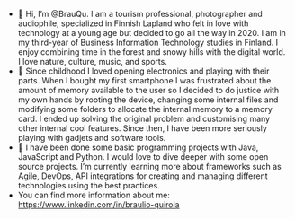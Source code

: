 - 👋 Hi, I’m @BrauQu. I am a tourism professional, photographer and audiophile, specialized in Finnish Lapland who felt in love with technology at a young age but decided to go all the way in 2020. I am in my third-year of Business Information Technology studies in Finland. I enjoy combining time in the forest and snowy hills with the digital world. I love nature, culture, music, and sports.
- 👀 Since childhood I loved opening electronics and playing with their parts. When I bought my first smartphone I was frustrated about the amount of memory available to the user so I decided to do justice with my own hands by rooting the device, changing some internal files and modifying some folders to allocate the internal memory to a memory card. I ended up solving the original problem and customising many other internal cool features. Since then, I have been more seriously playing with gadjets and software tools.
- 🌱 I have been done some basic programming projects with Java, JavaScript and Python. I would love to dive deeper with some open source projects. I’m currently learning more about frameworks such as Agile, DevOps, API integrations for creating and managing different technologies using the best practices.
- You can find more information about me: https://www.linkedin.com/in/braulio-quirola
